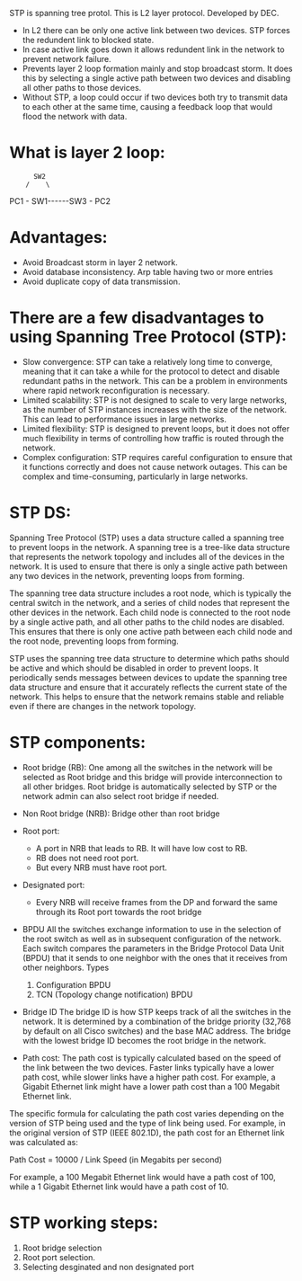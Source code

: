 STP is spanning tree protol. This is L2 layer protocol.
Developed by DEC.

- In L2 there can be only one active link between two devices. STP forces the redundent link to blocked state.
- In case active link goes down it allows redundent link in the network to prevent network failure.
- Prevents layer 2 loop formation mainly and stop broadcast storm. It does this by selecting a single active path between two devices and disabling all other paths to those devices.
- Without STP, a loop could occur if two devices both try to transmit data to each other at the same time, causing a feedback loop that would flood the network with data. 



What is layer 2 loop:
=====================
          SW2
        /    \
PC1 - SW1------SW3 - PC2

Advantages:
===========
- Avoid Broadcast storm in layer 2 network.
- Avoid database inconsistency. Arp table having two or more entries
- Avoid duplicate copy of data transmission.  

There are a few disadvantages to using Spanning Tree Protocol (STP):
=====================================================================
- Slow convergence: STP can take a relatively long time to converge, meaning that it can take a while for the protocol to detect and disable redundant paths in the network. This can be a problem in environments where rapid network reconfiguration is necessary.
- Limited scalability: STP is not designed to scale to very large networks, as the number of STP instances increases with the size of the network. This can lead to performance issues in large networks.
- Limited flexibility: STP is designed to prevent loops, but it does not offer much flexibility in terms of controlling how traffic is routed through the network.
- Complex configuration: STP requires careful configuration to ensure that it functions correctly and does not cause network outages. This can be complex and time-consuming, particularly in large networks.


STP DS:
=======
Spanning Tree Protocol (STP) uses a data structure called a spanning tree to prevent loops in the network. A spanning tree is a tree-like data structure that represents the network topology and includes all of the devices in the network. It is used to ensure that there is only a single active path between any two devices in the network, preventing loops from forming.

The spanning tree data structure includes a root node, which is typically the central switch in the network, and a series of child nodes that represent the other devices in the network. Each child node is connected to the root node by a single active path, and all other paths to the child nodes are disabled. This ensures that there is only one active path between each child node and the root node, preventing loops from forming.

STP uses the spanning tree data structure to determine which paths should be active and which should be disabled in order to prevent loops. It periodically sends messages between devices to update the spanning tree data structure and ensure that it accurately reflects the current state of the network. This helps to ensure that the network remains stable and reliable even if there are changes in the network topology.

STP components:
================
- Root bridge (RB): One among all the switches in the network will be selected as Root bridge and this bridge will provide interconnection to all other bridges. Root bridge is automatically selected by STP or the network admin can also select root bridge if needed.
- Non Root bridge (NRB): Bridge other than root bridge
- Root port: 
    - A port in NRB that leads to RB. It will have low cost to RB.
    - RB does not need root port.
    - But every NRB must have root port.
- Designated port: 
    - Every NRB will receive frames from the DP and forward the same through its Root port towards the root bridge
- BPDU  All the switches exchange information to use in the selection of the root switch as well as in subsequent configuration of the network. Each switch compares the parameters in the Bridge Protocol Data Unit (BPDU) that it sends to one neighbor with the ones that it receives from other neighbors.
Types
    1. Configuration BPDU
    2. TCN (Topology change notification) BPDU

- Bridge ID  The bridge ID is how STP keeps track of all the switches in the network. It is determined by a combination of the bridge priority (32,768 by default on all Cisco switches) and the base MAC address. The bridge with the lowest bridge ID becomes the root bridge in the network.

- Path cost: The path cost is typically calculated based on the speed of the link between the two devices. Faster links typically have a lower path cost, while slower links have a higher path cost. For example, a Gigabit Ethernet link might have a lower path cost than a 100 Megabit Ethernet link.

The specific formula for calculating the path cost varies depending on the version of STP being used and the type of link being used. For example, in the original version of STP (IEEE 802.1D), the path cost for an Ethernet link was calculated as:

Path Cost = 10000 / Link Speed (in Megabits per second)

For example, a 100 Megabit Ethernet link would have a path cost of 100, while a 1 Gigabit Ethernet link would have a path cost of 10.


STP working steps:
==================
1. Root bridge selection
2. Root port selection.
3. Selecting desginated and non designated port
